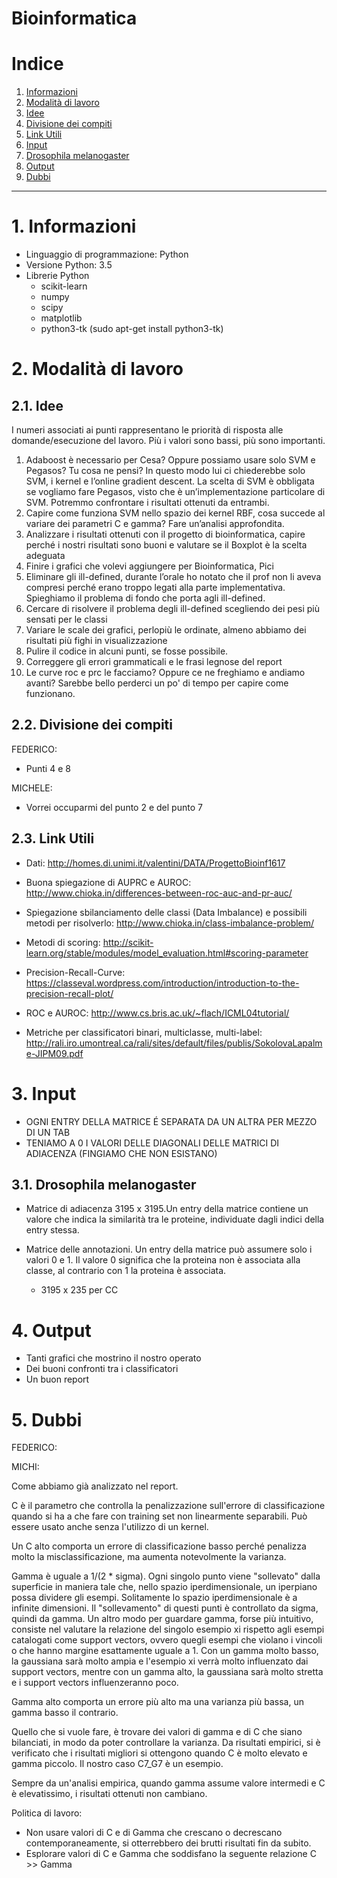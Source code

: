 Bioinformatica
================

# Indice

1. [Informazioni](#1-informazioni)
2. [Modalità di lavoro](#2-modalità-di-lavoro)
  1. [Idee](#21-idee)
  2. [Divisione dei compiti](#22-divisione-dei-compiti)
  3. [Link Utili](#23-link-utili)
3. [Input](#3-input)
  1. [Drosophila melanogaster](#31-drosophila-melanogaster)
4. [Output](#4-output)
5. [Dubbi](#5-dubbi)


-----------------

# 1. Informazioni

- Linguaggio di programmazione: Python
- Versione Python: 3.5
- Librerie Python
    - scikit-learn
    - numpy
    - scipy
    - matplotlib
    - python3-tk (sudo apt-get install python3-tk) 

# 2. Modalità di lavoro

## 2.1. Idee

I numeri associati ai punti rappresentano le priorità di risposta alle domande/esecuzione del lavoro. Più i valori sono bassi, più sono importanti.

1.  Adaboost è necessario per Cesa? Oppure possiamo usare solo SVM e Pegasos? Tu cosa ne pensi? In questo modo lui ci chiederebbe solo SVM, i kernel e l’online gradient descent. La scelta di SVM è obbligata se vogliamo fare Pegasos, visto che è un’implementazione particolare di SVM. Potremmo confrontare i risultati ottenuti da entrambi.
2.  Capire come funziona SVM nello spazio dei kernel RBF, cosa succede al variare dei parametri C e gamma? Fare un’analisi approfondita.
3.  Analizzare i risultati ottenuti con il progetto di bioinformatica, capire perché i nostri risultati sono buoni e valutare se il Boxplot è la scelta adeguata
4.  Finire i grafici che volevi aggiungere per Bioinformatica, Pici
5.  Eliminare gli ill-defined, durante l’orale ho notato che il prof non li aveva compresi perché erano troppo legati alla parte implementativa. Spieghiamo il problema di fondo che porta agli ill-defined.
6.  Cercare di risolvere il problema degli ill-defined scegliendo dei pesi più sensati per le classi
7.  Variare le scale dei grafici, perlopiù le ordinate, almeno abbiamo dei risultati più fighi in visualizzazione
8.  Pulire il codice in alcuni punti, se fosse possibile. 
9.  Correggere gli errori grammaticali e le frasi legnose del report
10. Le curve roc e prc le facciamo? Oppure ce ne freghiamo e andiamo avanti? Sarebbe bello perderci un po' di tempo per capire come funzionano. 

## 2.2. Divisione dei compiti

FEDERICO:

- Punti 4 e 8

MICHELE:

- Vorrei occuparmi del punto 2 e del punto 7

## 2.3. Link Utili

- Dati: http://homes.di.unimi.it/valentini/DATA/ProgettoBioinf1617

- Buona spiegazione di AUPRC e AUROC: http://www.chioka.in/differences-between-roc-auc-and-pr-auc/

- Spiegazione sbilanciamento delle classi (Data Imbalance) e possibili metodi per risolverlo: http://www.chioka.in/class-imbalance-problem/

- Metodi di scoring: http://scikit-learn.org/stable/modules/model_evaluation.html#scoring-parameter

- Precision-Recall-Curve: https://classeval.wordpress.com/introduction/introduction-to-the-precision-recall-plot/

- ROC e AUROC: http://www.cs.bris.ac.uk/~flach/ICML04tutorial/ 

- Metriche per classificatori binari, multiclasse, multi-label: http://rali.iro.umontreal.ca/rali/sites/default/files/publis/SokolovaLapalme-JIPM09.pdf


# 3. Input

- OGNI ENTRY DELLA MATRICE É SEPARATA DA UN ALTRA PER MEZZO DI UN TAB
- TENIAMO A 0 I VALORI DELLE DIAGONALI DELLE MATRICI DI ADIACENZA (FINGIAMO CHE NON ESISTANO)


## 3.1. Drosophila melanogaster

- Matrice di adiacenza 3195 x 3195.Un entry della matrice contiene un valore che indica la similarità tra le proteine, individuate dagli indici della entry stessa.

- Matrice delle annotazioni. Un entry della matrice può assumere solo i valori 0 e 1. Il valore 0 significa che la proteina non è associata alla classe, al contrario con 1 la proteina è associata.
    - 3195 x 235 per CC

# 4. Output

- Tanti grafici che mostrino il nostro operato
- Dei buoni confronti tra i classificatori
- Un buon report

# 5. Dubbi

FEDERICO:

MICHI:

Come abbiamo già analizzato nel report.

C è il parametro che controlla la penalizzazione sull'errore di classificazione quando si ha a che fare con training set non linearmente separabili. 
Può essere usato anche senza l'utilizzo di un kernel.

Un C alto comporta un errore di classificazione basso perché penalizza molto la misclassificazione, ma aumenta notevolmente la varianza.


Gamma è uguale a 1/(2 * sigma). Ogni singolo punto viene "sollevato" dalla superficie in maniera tale che, nello spazio iperdimensionale, un iperpiano possa dividere gli esempi. 
Solitamente lo spazio iperdimensionale è a infinite dimensioni. Il "sollevamento" di questi punti è controllato da sigma, quindi da gamma.
Un altro modo per guardare gamma, forse più intuitivo, consiste nel valutare la relazione del singolo esempio xi rispetto agli esempi catalogati come support vectors, ovvero
quegli esempi che violano i vincoli o che hanno margine esattamente uguale a 1. Con un gamma molto basso, la gaussiana sarà molto ampia e l'esempio xi
verrà molto influenzato dai support vectors, mentre con un gamma alto, la gaussiana sarà molto stretta e i support vectors influenzeranno poco.

Gamma alto comporta un errore più alto ma una varianza più bassa, un gamma basso il contrario.

Quello che si vuole fare, è trovare dei valori di gamma e di C che siano bilanciati, in modo da poter controllare la varianza. Da risultati empirici,
si è verificato che i risultati migliori si ottengono quando C è molto elevato e gamma piccolo. Il nostro caso C7_G7 è un esempio.

Sempre da un'analisi empirica, quando gamma assume valore intermedi e C è elevatissimo, i risultati ottenuti non cambiano.

Politica di lavoro:

- Non usare valori di C e di Gamma che crescano o decrescano contemporaneamente, si otterrebbero dei brutti risultati fin da subito.
- Esplorare valori di C e Gamma che soddisfano la seguente relazione C >> Gamma



